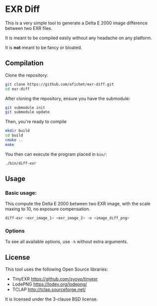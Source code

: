 # EXR Diff

This is a very simple tool to generate a Delta E 2000 image difference between two EXR files.

It is meant to be compiled easily without any headache on any platform.

It is **not** meant to be fancy or bloated.

## Compilation
Clone the repository:
```bash
git clone https://github.com/afichet/exr-diff.git
cd exr-diff
```

After cloning the repository, ensure you have the submodule:
```bash
git submodule init
git submodule update
```

Then, you're ready to compile
```bash
mkdir build
cd build
cmake ..
make
```

You then can execute the program placed in `bin/`:
```bash
./bin/diff-exr
```

## Usage

### Basic usage:
This compute the Delta E 2000 between two EXR image, with the scale maxing to 10, no exposure compensation.

```bash
diff-exr <exr_image_1> <exr_image_2> -o <image_diff_png>
```

### Options

To see all available options, use `-h` without extra arguments.

## License

This tool uses the following Open Source libraries:
- TinyEXR https://github.com/syoyo/tinyexr
- LodePNG https://lodev.org/lodepng/
- TCLAP http://tclap.sourceforge.net/

It is licensed under the 3-clause BSD license.

